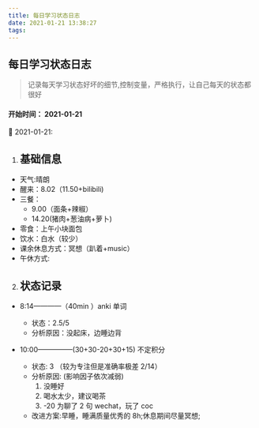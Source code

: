 ```yaml
---
title: 每日学习状态日志
date: 2021-01-21 13:38:27
tags:
---
```


## 每日学习状态日志

> 记录每天学习状态好坏的细节,控制变量，严格执行，让自己每天的状态都很好

#### 开始时间： 2021-01-21

📅 2021-01-21:

1. ## 基础信息

- 天气:晴朗
- 醒来：8.02（11.50+bilibili)
- 三餐：
  - 9.00（面条+辣椒）
  - 14.20(猪肉+葱油病+萝卜)
- 零食：上午小块面包
- 饮水：白水（较少）
- 课余休息方式：冥想（趴着+music）
- 午休方式:

2. ## 状态记录

- 8:14————（40min ）anki 单词

  - 状态：2.5/5
  - 分析原因：没起床，边睡边背

- 10:00—————(30+30-20+30+15) 不定积分
  - 状态: 3 （较为专注但是准确率极差 2/14）
  - 分析原因: (影响因子依次减弱)
    1. 没睡好
    2. 喝水太少，建议喝茶
    3. -20 为聊了 2 句 wechat，玩了 coc
  - 改进方案:早睡，睡满质量优秀的 8h;休息期间尽量冥想;
